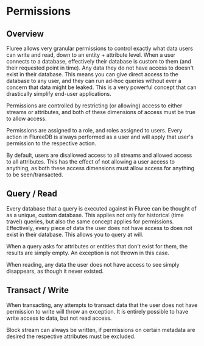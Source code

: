 # Permissions

## Overview

Fluree allows very granular permissions to control exactly what data users can write and read, down to an entity + attribute level. When a user connects to a database, effectively their database is custom to them (and their requested point in time). Any data they do not have access to doesn't exist in their database. This means you can give direct access to the database to any user, and they can run ad-hoc queries without ever a concern that data might be leaked. This is a very powerful concept that can drastically simplify end-user applications.






Permissions are controlled by restricting (or allowing) access to either streams or attributes, and both of these dimensions of access must be true to allow access.

Permissions are assigned to a role, and roles assigned to users. Every action in FlureeDB is always performed as a user and will apply that user's permission to the respective action.

By default, users are disallowed access to all streams and allowed access to all attributes. This has the effect of not allowing a user access to anything, as both these access dimensions must allow access for anything to be seen/transacted.

## Query / Read

Every database that a query is executed against in Fluree can be thought of as a unique, custom database. This applies not only for historical (time travel) queries, but also the same concept applies for permissions. Effectively, every piece of data the user does not have access to does not exist in their database. This allows you to query at will.

When a query asks for attributes or entities that don't exist for them, the results are simply empty. An exception is not thrown in this case.


When reading, any data the user does not have access to see simply disappears, as though it never existed.

## Transact / Write

When transacting, any attempts to transact data that the user does not have permission to write will throw an exception.
It is entirely possible to have write access to data, but not read access.

Block stream can always be written, if permissions on certain metadata are desired the respective attributes must be excluded.



